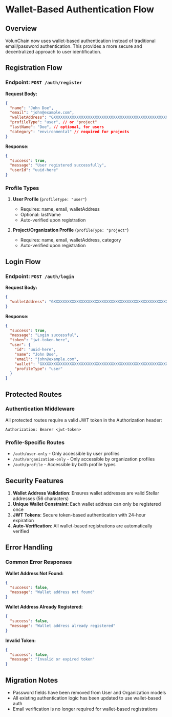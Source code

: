 # Wallet-Based Authentication Flow

## Overview

VolunChain now uses wallet-based authentication instead of traditional email/password authentication. This provides a more secure and decentralized approach to user identification.

## Registration Flow

### Endpoint: `POST /auth/register`

**Request Body:**

```json
{
  "name": "John Doe",
  "email": "john@example.com",
  "walletAddress": "GXXXXXXXXXXXXXXXXXXXXXXXXXXXXXXXXXXXXXXXXXXXXXXXXXXXXXXXXXXXXXXX",
  "profileType": "user", // or "project"
  "lastName": "Doe", // optional, for users
  "category": "environmental" // required for projects
}
```

**Response:**

```json
{
  "success": true,
  "message": "User registered successfully",
  "userId": "uuid-here"
}
```

### Profile Types

1. **User Profile** (`profileType: "user"`)

   - Requires: name, email, walletAddress
   - Optional: lastName
   - Auto-verified upon registration

2. **Project/Organization Profile** (`profileType: "project"`)
   - Requires: name, email, walletAddress, category
   - Auto-verified upon registration

## Login Flow

### Endpoint: `POST /auth/login`

**Request Body:**

```json
{
  "walletAddress": "GXXXXXXXXXXXXXXXXXXXXXXXXXXXXXXXXXXXXXXXXXXXXXXXXXXXXXXXXXXXXXXX"
}
```

**Response:**

```json
{
  "success": true,
  "message": "Login successful",
  "token": "jwt-token-here",
  "user": {
    "id": "uuid-here",
    "name": "John Doe",
    "email": "john@example.com",
    "wallet": "GXXXXXXXXXXXXXXXXXXXXXXXXXXXXXXXXXXXXXXXXXXXXXXXXXXXXXXXXXXXXXXX",
    "profileType": "user"
  }
}
```

## Protected Routes

### Authentication Middleware

All protected routes require a valid JWT token in the Authorization header:

```
Authorization: Bearer <jwt-token>
```

### Profile-Specific Routes

- `/auth/user-only` - Only accessible by user profiles
- `/auth/organization-only` - Only accessible by organization profiles
- `/auth/profile` - Accessible by both profile types

## Security Features

1. **Wallet Address Validation**: Ensures wallet addresses are valid Stellar addresses (56 characters)
2. **Unique Wallet Constraint**: Each wallet address can only be registered once
3. **JWT Tokens**: Secure token-based authentication with 24-hour expiration
4. **Auto-Verification**: All wallet-based registrations are automatically verified

## Error Handling

### Common Error Responses

**Wallet Address Not Found:**

```json
{
  "success": false,
  "message": "Wallet address not found"
}
```

**Wallet Address Already Registered:**

```json
{
  "success": false,
  "message": "Wallet address already registered"
}
```

**Invalid Token:**

```json
{
  "success": false,
  "message": "Invalid or expired token"
}
```

## Migration Notes

- Password fields have been removed from User and Organization models
- All existing authentication logic has been updated to use wallet-based auth
- Email verification is no longer required for wallet-based registrations
